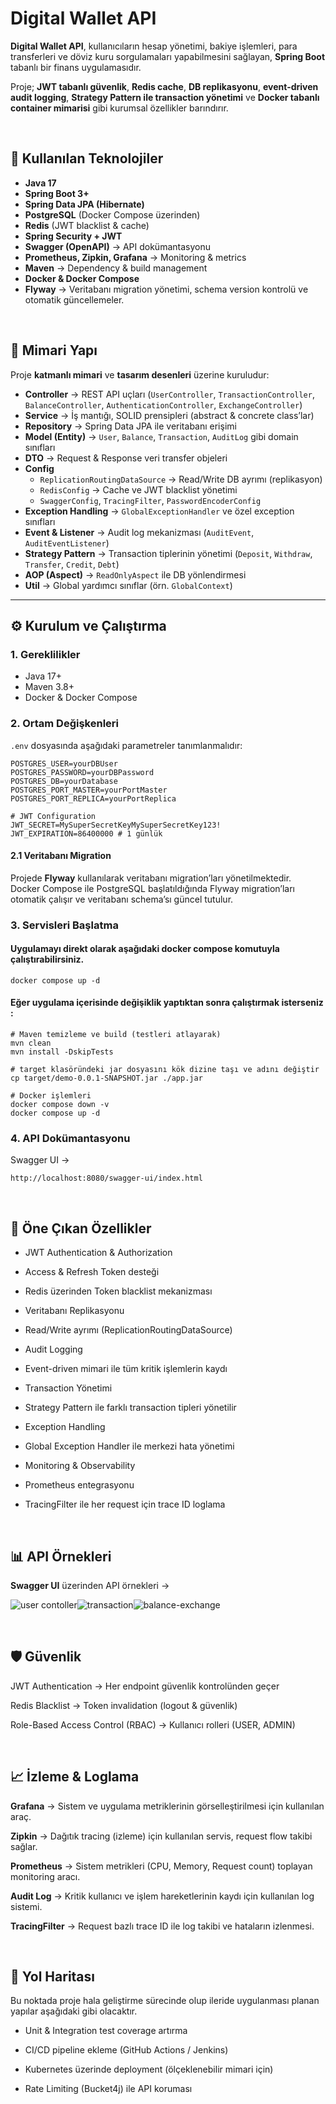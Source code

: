 # Digital Wallet API

**Digital Wallet API**, kullanıcıların hesap yönetimi, bakiye işlemleri, para transferleri ve döviz kuru sorgulamaları yapabilmesini sağlayan, **Spring Boot** tabanlı bir finans uygulamasıdır.  

Proje; **JWT tabanlı güvenlik**, **Redis cache**, **DB replikasyonu**, **event-driven audit logging**, **Strategy Pattern ile transaction yönetimi** ve **Docker tabanlı container mimarisi** gibi kurumsal özellikler barındırır.  

</br>

## 🚀 Kullanılan Teknolojiler

- **Java 17**  
- **Spring Boot 3+**  
- **Spring Data JPA (Hibernate)**  
- **PostgreSQL** (Docker Compose üzerinden)  
- **Redis** (JWT blacklist & cache)  
- **Spring Security + JWT**  
- **Swagger (OpenAPI)** → API dokümantasyonu  
- **Prometheus, Zipkin, Grafana** → Monitoring & metrics  
- **Maven** → Dependency & build management  
- **Docker & Docker Compose**  
- **Flyway** → Veritabanı migration yönetimi, schema version kontrolü ve otomatik güncellemeler.


</br>

## 📂 Mimari Yapı

Proje **katmanlı mimari** ve **tasarım desenleri** üzerine kuruludur:

- **Controller** → REST API uçları (`UserController`, `TransactionController`, `BalanceController`, `AuthenticationController`, `ExchangeController`)  
- **Service** → İş mantığı, SOLID prensipleri (abstract & concrete class’lar)  
- **Repository** → Spring Data JPA ile veritabanı erişimi  
- **Model (Entity)** → `User`, `Balance`, `Transaction`, `AuditLog` gibi domain sınıfları  
- **DTO** → Request & Response veri transfer objeleri  
- **Config**  
  - `ReplicationRoutingDataSource` → Read/Write DB ayrımı (replikasyon)  
  - `RedisConfig` → Cache ve JWT blacklist yönetimi  
  - `SwaggerConfig`, `TracingFilter`, `PasswordEncoderConfig`  
- **Exception Handling** → `GlobalExceptionHandler` ve özel exception sınıfları  
- **Event & Listener** → Audit log mekanizması (`AuditEvent`, `AuditEventListener`)  
- **Strategy Pattern** → Transaction tiplerinin yönetimi (`Deposit`, `Withdraw`, `Transfer`, `Credit`, `Debt`)  
- **AOP (Aspect)** → `ReadOnlyAspect` ile DB yönlendirmesi  
- **Util** → Global yardımcı sınıflar (örn. `GlobalContext`)  

---

## ⚙️ Kurulum ve Çalıştırma

### 1. Gereklilikler
- Java 17+
- Maven 3.8+
- Docker & Docker Compose

### 2. Ortam Değişkenleri
`.env` dosyasında aşağıdaki parametreler tanımlanmalıdır:

```env
POSTGRES_USER=yourDBUser
POSTGRES_PASSWORD=yourDBPassword
POSTGRES_DB=yourDatabase
POSTGRES_PORT_MASTER=yourPortMaster
POSTGRES_PORT_REPLICA=yourPortReplica

# JWT Configuration
JWT_SECRET=MySuperSecretKeyMySuperSecretKey123!
JWT_EXPIRATION=86400000 # 1 günlük
```



#### 2.1 Veritabanı Migration
Projede **Flyway** kullanılarak veritabanı migration’ları yönetilmektedir.  
Docker Compose ile PostgreSQL başlatıldığında Flyway migration’ları otomatik çalışır ve veritabanı schema’sı güncel tutulur.

### 3. Servisleri Başlatma

#### Uygulamayı direkt olarak aşağıdaki docker compose komutuyla çalıştırabilirsiniz.

```env
docker compose up -d
```
#### Eğer uygulama içerisinde değişiklik yaptıktan sonra çalıştırmak isterseniz : 

```env
# Maven temizleme ve build (testleri atlayarak)
mvn clean
mvn install -DskipTests

# target klasöründeki jar dosyasını kök dizine taşı ve adını değiştir
cp target/demo-0.0.1-SNAPSHOT.jar ./app.jar

# Docker işlemleri
docker compose down -v
docker compose up -d

```


### 4. API Dokümantasyonu

Swagger UI →
```env
http://localhost:8080/swagger-ui/index.html
```

<br>

## 🔑 Öne Çıkan Özellikler

- JWT Authentication & Authorization

- Access & Refresh Token desteği

- Redis üzerinden Token blacklist mekanizması

- Veritabanı Replikasyonu

- Read/Write ayrımı (ReplicationRoutingDataSource)

- Audit Logging

- Event-driven mimari ile tüm kritik işlemlerin kaydı

- Transaction Yönetimi

- Strategy Pattern ile farklı transaction tipleri yönetilir

- Exception Handling

- Global Exception Handler ile merkezi hata yönetimi

- Monitoring & Observability

- Prometheus entegrasyonu

- TracingFilter ile her request için trace ID loglama


<br>


## 📊 API Örnekleri

**Swagger UI** üzerinden API örnekleri → 

![user contoller](https://github.com/MerveKaradas/insider-project/blob/5d2a02ef91be0ef5cbb184ea7e808ab593938fb8/docs/images/image.png)![transaction](https://github.com/MerveKaradas/insider-project/blob/5d2a02ef91be0ef5cbb184ea7e808ab593938fb8/docs/images/image-1.png)![balance-exchange](https://github.com/MerveKaradas/insider-project/blob/5d2a02ef91be0ef5cbb184ea7e808ab593938fb8/docs/images/image-2.png)



<br>

## 🛡️ Güvenlik

JWT Authentication → Her endpoint güvenlik kontrolünden geçer

Redis Blacklist → Token invalidation (logout & güvenlik)

Role-Based Access Control (RBAC) → Kullanıcı rolleri (USER, ADMIN)

<br>

## 📈 İzleme & Loglama



 **Grafana** →
  Sistem ve uygulama metriklerinin görselleştirilmesi için kullanılan araç.

 **Zipkin** →
  Dağıtık tracing (izleme) için kullanılan servis, request flow takibi sağlar.

 **Prometheus** →
  Sistem metrikleri (CPU, Memory, Request count) toplayan monitoring aracı.

 **Audit Log** →
  Kritik kullanıcı ve işlem hareketlerinin kaydı için kullanılan log sistemi.

 **TracingFilter** →
  Request bazlı trace ID ile log takibi ve hataların izlenmesi.

<br>




## 📌 Yol Haritası
Bu noktada proje hala geliştirme sürecinde olup ileride uygulanması planan yapılar aşağıdaki gibi olacaktır.

- Unit & Integration test coverage artırma

- CI/CD pipeline ekleme (GitHub Actions / Jenkins)

- Kubernetes üzerinde deployment (ölçeklenebilir mimari için)

- Rate Limiting (Bucket4j) ile API koruması